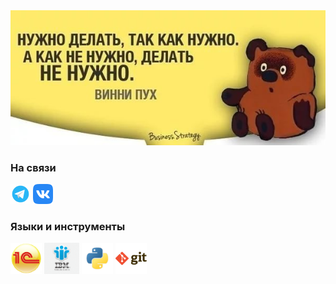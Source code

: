 <img align="" alt="Нужно делать, так как нужно. А как не нужно, делать не нужно" src="pictures//Винни.jpg" />

### На связи

![](/pictures/telegram-logo.png "Телеграмм") 
![](/pictures/vkontakte-logo.png "ВКонтакте")

### Языки и инструменты

<code><img height="50" src="pictures//1c.png"></code>
<code><img height="50" src="pictures//IBM-Notes-logo.png"></code>
<code><img height="50" src="pictures//python.png"></code>
<code><img height="50" src="pictures//git.png"></code>
